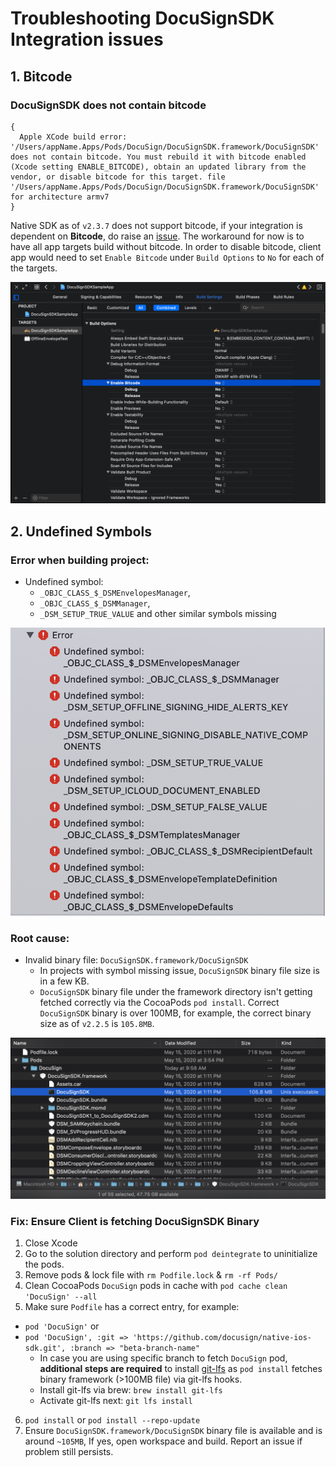 
# Troubleshooting DocuSignSDK Integration issues

## 1. Bitcode

### DocuSignSDK does not contain bitcode

```
{
  Apple XCode build error: '/Users/appName.Apps/Pods/DocuSign/DocuSignSDK.framework/DocuSignSDK' does not contain bitcode. You must rebuild it with bitcode enabled (Xcode setting ENABLE_BITCODE), obtain an updated library from the vendor, or disable bitcode for this target. file '/Users/appName.Apps/Pods/DocuSign/DocuSignSDK.framework/DocuSignSDK' for architecture armv7
}
```

Native SDK as of `v2.3.7` does not support bitcode, if your integration is dependent on **Bitcode**, do raise an [issue](https://github.com/docusign/native-ios-sdk/issues). The workaround for now is to have all app targets build without bitcode. In order to disable bitcode, client app would need to set `Enable Bitcode` under `Build Options` to `No` for each of the targets.

![Disable Bitcode for App Targets - Screenshot](disable-bitcode-app-targets.png)

## 2. Undefined Symbols

### Error when building project:

* Undefined symbol:
  * `_OBJC_CLASS_$_DSMEnvelopesManager`, 
  * `_OBJC_CLASS_$_DSMManager`, 
  * `_DSM_SETUP_TRUE_VALUE` and other similar symbols missing

![Undefined symbol in DocuSignSDK build error - Screenshot](docusignsdk-undefined-symbol.png)

### Root cause:

* Invalid binary file: `DocuSignSDK.framework/DocuSignSDK`
  * In projects with symbol missing issue, `DocuSignSDK` binary file size is in a few KB.
  * `DocuSignSDK` binary file under the framework directory isn't getting fetched correctly via the CocoaPods `pod install`. Correct `DocuSignSDK` binary is over 100MB, for example, the correct binary size as of `v2.2.5` is `105.8MB`. 

![Valid DocuSign SDK binary file - Screenshot](docusignsdk-binary-via-pods.png)

### Fix: Ensure Client is fetching DocuSignSDK Binary

1. Close Xcode
2. Go to the solution directory and perform `pod deintegrate` to uninitialize the pods.
3. Remove pods & lock file with `rm Podfile.lock` & `rm -rf Pods/`
4. Clean CocoaPods `DocuSign` pods in cache with `pod cache clean 'DocuSign' --all`
5. Make sure `Podfile` has a correct entry, for example:
  * `pod 'DocuSign'` or
  * `pod 'DocuSign', :git => 'https://github.com/docusign/native-ios-sdk.git', :branch => "beta-branch-name"`
    * In case you are using specific branch to fetch `DocuSign` pod, **additional steps are required** to install [git-lfs](https://git-lfs.github.com/) as `pod install` fetches binary framework (>100MB file) via git-lfs hooks.
    * Install git-lfs via brew: `brew install git-lfs`
    * Activate git-lfs next: `git lfs install`
6. `pod install` or `pod install --repo-update` 
7. Ensure `DocuSignSDK.framework/DocuSignSDK` binary file is available and is around `~105MB`, If yes, open workspace and build. Report an issue if problem still persists.
